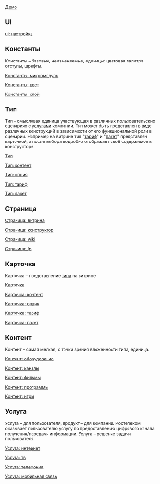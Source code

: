 [Демо](https://everydayhero2000.github.io/rtui/styleguide/index.html)

## UI
[ui: настройка](https://github.com/EVERYDAYHERO2000/rtui/wiki/ui:-настройка)

## Константы
Константы – базовые, неизменяемые, единицы: цветовая палитра, отступы, шрифты.

[Константы: микромодуль](https://github.com/EVERYDAYHERO2000/rtui/wiki/Константы:-микромодуль)

[Константы: цвет](https://github.com/EVERYDAYHERO2000/rtui/wiki/Константы:-цвет)

[Константы: слой](https://github.com/EVERYDAYHERO2000/rtui/wiki/Константы:-слой)


## Тип
Тип – смысловая единица участвующая в различных пользовательских сценариях с [услугами](#Услуга) компании. Тип может быть представлен в виде различных конструкций в зависимости от его функциональной роли в сценарии. Например на витрине тип "[тариф](https://github.com/EVERYDAYHERO2000/rtui/wiki/Тип:-тариф)" и "[пакет](https://github.com/EVERYDAYHERO2000/rtui/wiki/Тип:-пакет)" представлен карточкой, а после выбора подробно отображает своё содержимое в конструкторе.

[Тип](https://github.com/EVERYDAYHERO2000/rtui/wiki/Тип)

[Тип: контент](https://github.com/EVERYDAYHERO2000/rtui/wiki/Тип:-контент)

[Тип: опция](https://github.com/EVERYDAYHERO2000/rtui/wiki/Тип:-опция)

[Тип: тариф](https://github.com/EVERYDAYHERO2000/rtui/wiki/Тип:-тариф)

[Тип: пакет](https://github.com/EVERYDAYHERO2000/rtui/wiki/Тип:-пакет)


## Страница

[Страница: витрина](https://github.com/EVERYDAYHERO2000/rtui/wiki/Страница:-витрина)

[Страница: конструктор](https://github.com/EVERYDAYHERO2000/rtui/wiki/Страница:-конструктор)

[Страница: wiki](https://github.com/EVERYDAYHERO2000/rtui/wiki/Страница:-wiki)

[Страница: lp](https://github.com/EVERYDAYHERO2000/rtui/wiki/Страница:-lp)


## Карточка
Карточка – представление [типа](#Тип) на витрине.

[Карточка](https://github.com/EVERYDAYHERO2000/rtui/wiki/Карточка)

[Карточка: контент](https://github.com/EVERYDAYHERO2000/rtui/wiki/Карточка:-контент)

[Карточка: опция](https://github.com/EVERYDAYHERO2000/rtui/wiki/Карточка:-опция)

[Карточка: тариф](https://github.com/EVERYDAYHERO2000/rtui/wiki/Карточка:-тариф)

[Карточка: пакет](https://github.com/EVERYDAYHERO2000/rtui/wiki/Карточка:-пакет)


## Контент 
Контент – самая мелкая, с точки зрения вложенности типа, единица.

[Контент: оборудование](https://github.com/EVERYDAYHERO2000/rtui/wiki/Контент:-оборудование)

[Контент: каналы](https://github.com/EVERYDAYHERO2000/rtui/wiki/Контент:-каналы)

[Контент: фильмы](https://github.com/EVERYDAYHERO2000/rtui/wiki/Контент:-фильмы)

[Контент: программы](https://github.com/EVERYDAYHERO2000/rtui/wiki/Контент:-программы)

[Контент: игры](https://github.com/EVERYDAYHERO2000/rtui/wiki/Контент:-игры)


## Услуга
Услуга – для пользователя, продукт – для компании. Ростелеком оказывает пользователю услугу по предоставлению цифрового канала получения/передачи информации. Услуга – решение задачи пользователя.

[Услуга: интернет](https://github.com/EVERYDAYHERO2000/rtui/wiki/Услуга:-интернет)

[Услуга: тв](https://github.com/EVERYDAYHERO2000/rtui/wiki/Услуга:-тв)

[Услуга: телефония](https://github.com/EVERYDAYHERO2000/rtui/wiki/Услуга:-телефония)

[Услуга: мобильная связь](https://github.com/EVERYDAYHERO2000/rtui/wiki/Услуга:-мобильная-связь)